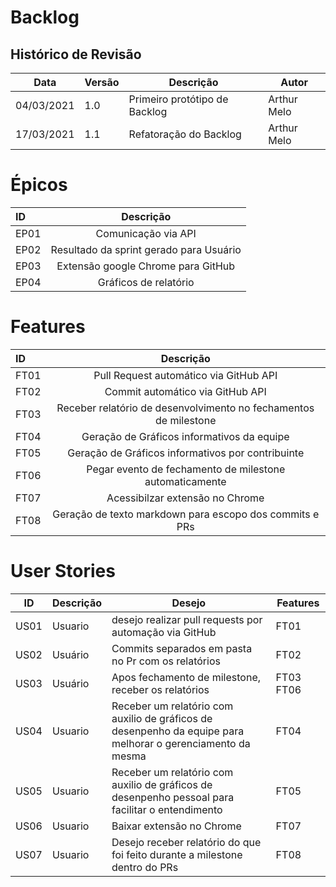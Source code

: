 # Backlog

## Histórico de Revisão
| Data | Versão | Descrição | Autor |  
--| -- | -- | -- | 
| 04/03/2021 | 1.0 | Primeiro protótipo de Backlog| Arthur Melo
| 17/03/2021 | 1.1 | Refatoração do Backlog| Arthur Melo

# Épicos 
| ID | Descrição |
| :---        |    :----:   |       
| EP01 | Comunicação via API |
| EP02 | Resultado da sprint gerado para Usuário |
| EP03 | Extensão google Chrome para GitHub |
| EP04 | Gráficos de relatório|

# Features
| ID      | Descrição | 
| :---        |    :----:   |       
| FT01 | Pull Request automático via GitHub API    |
| FT02 | Commit automático via GitHub API  |
| FT03 | Receber relatório de desenvolvimento no fechamentos de milestone  |  
| FT04 | Geração de Gráficos informativos da equipe|
| FT05 | Geração de Gráficos informativos por contribuinte|
| FT06 | Pegar evento de fechamento de milestone automaticamente|
| FT07 | Acessibilzar extensão no Chrome|
| FT08 | Geração de texto markdown para escopo dos commits e PRs   |

# User Stories 
| ID | Descrição | Desejo | Features | 
--| -- | -- | -- | 
| US01 | Usuario | desejo realizar pull requests por automação via GitHub |    FT01 |
| US02 | Usuário | Commits separados em pasta no Pr com os relatórios | FT02 |  
| US03 | Usuário | Apos fechamento de milestone, receber os relatórios | FT03 FT06  |  
| US04 | Usuario  | Receber um relatório com auxilio de gráficos de desenpenho da equipe para melhorar o gerenciamento da mesma | FT04 | 
| US05 | Usuario | Receber um relatório com auxilio de gráficos de desenpenho pessoal para facilitar o entendimento  | FT05 | 
| US06 | Usuario | Baixar extensão no Chrome  | FT07 |  
| US07 | Usuario | Desejo receber relatório do que foi feito durante a milestone dentro do PRs | FT08 |